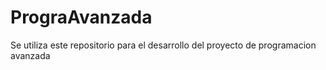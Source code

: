 # PrograAvanzada
Se utiliza este repositorio para el desarrollo del proyecto de programacion avanzada
